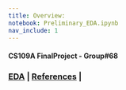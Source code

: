 ```yaml
---
title: Overview:
notebook: Preliminary_EDA.ipynb
nav_include: 1
---
```


#### CS109A FinalProject - Group#68

### [EDA](/EDA.md)  | [References](/References.md) | 


